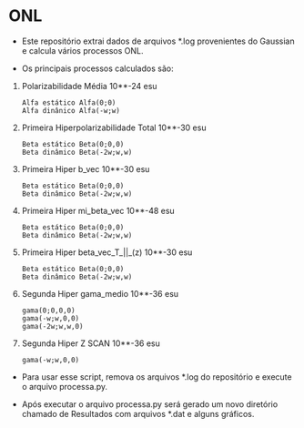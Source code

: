 # ONL 

- Este repositório extrai dados de arquivos *.log provenientes do Gaussian 
e calcula vários processos ONL.

- Os principais processos calculados são:

 1) Polarizabilidade Média <alfa> 10**-24 esu
     ```
     Alfa estático Alfa(0;0)
     Alfa dinânico Alfa(-w;w) 
     ```
 2) Primeira Hiperpolarizabilidade Total 10**-30 esu
     ```
     Beta estático Beta(0;0,0)
     Beta dinâmico Beta(-2w;w,w)
     ```
 3) Primeira Hiper  b_vec 10**-30 esu
     ```
     Beta estático Beta(0;0,0)
     Beta dinâmico Beta(-2w;w,w)
     ```
 4) Primeira Hiper  mi_beta_vec 10**-48 esu
     ```
     Beta estático Beta(0;0,0)
     Beta dinâmico Beta(-2w;w,w)
     ```
 5) Primeira Hiper  beta_vec_T_||_(z) 10**-30 esu
     ```
     Beta estático Beta(0;0,0)
     Beta dinâmico Beta(-2w;w,w)
     ```
 6) Segunda Hiper  gama_medio 10**-36 esu
     ```
     gama(0;0,0,0)
     gama(-w;w,0,0)  
     gama(-2w;w,w,0)
     ```
 7) Segunda Hiper  Z SCAN 10**-36 esu
     ```
     gama(-w;w,0,0) 
     ```
- Para usar esse script, remova os arquivos *.log do repositório e execute o arquivo processa.py.

- Após executar o arquivo processa.py será gerado um novo diretório chamado de Resultados com arquivos *.dat e alguns gráficos. 
